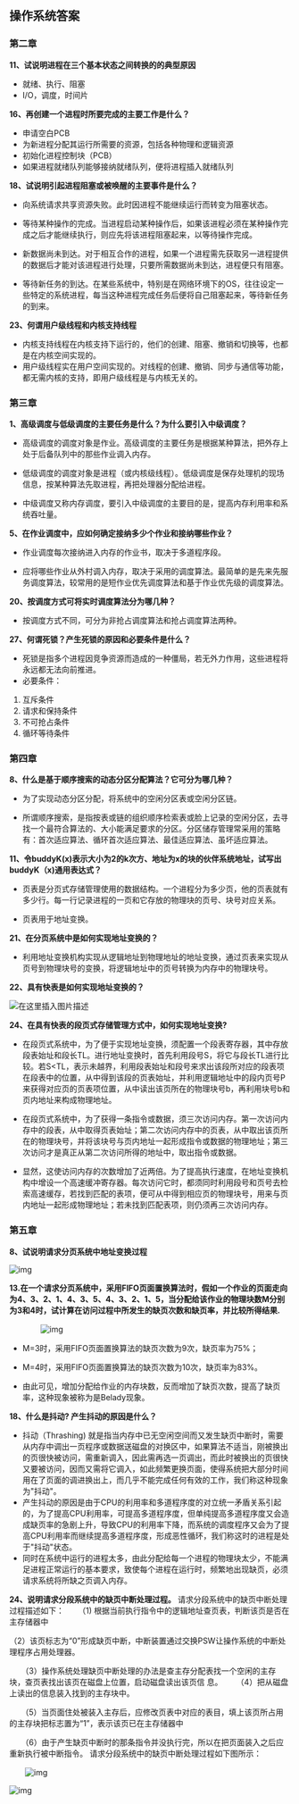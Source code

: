 ## 														**操作系统答案**

### **第二章**

**11、试说明进程在三个基本状态之间转换的的典型原因**

- 就绪、执行、阻塞
- I/O，调度，时间片



**16、再创建一个进程时所要完成的主要工作是什么？**

- 申请空白PCB
- 为新进程分配其运行所需要的资源，包括各种物理和逻辑资源
- 初始化进程控制块（PCB）
- 如果进程就绪队列能够接纳就绪队列，便将进程插入就绪队列



**18、试说明引起进程阻塞或被唤醒的主要事件是什么？**

- 向系统请求共享资源失败。此时因进程不能继续运行而转变为阻塞状态。

- 等待某种操作的完成。当进程启动某种操作后，如果该进程必须在某种操作完成之后才能继续执行，则应先将该进程阻塞起来，以等待操作完成。

- 新数据尚未到达。对于相互合作的进程，如果一个进程需先获取另一进程提供的数据后才能对该进程进行处理，只要所需数据尚未到达，进程便只有阻塞。

- 等待新任务的到达。在某些系统中，特别是在网络环境下的OS，往往设定一些特定的系统进程，每当这种进程完成任务后便将自己阻塞起来，等待新任务的到来。

  

**23、何谓用户级线程和内核支持线程**

- 内核支持线程在内核支持下运行的，他们的创建、阻塞、撤销和切换等，也都是在内核空间实现的。
- 用户级线程实在用户空间实现的。对线程的创建、撤销、同步与通信等功能，都无需内核的支持，即用户级线程是与内核无关的。



### **第三章**

**1、高级调度与低级调度的主要任务是什么？为什么要引入中级调度？**

- 高级调度的调度对象是作业。高级调度的主要任务是根据某种算法，把外存上处于后备队列中的那些作业调入内存。

- 低级调度的调度对象是进程（或内核级线程）。低级调度是保存处理机的现场信息，按某种算法先取进程，再把处理器分配给进程。

- 中级调度又称内存调度，要引入中级调度的主要目的是，提高内存利用率和系统吞吐量。

  

**5、在作业调度中，应如何确定接纳多少个作业和接纳哪些作业？**

- 作业调度每次接纳进入内存的作业书，取决于多道程序段。

- 应将哪些作业从外村调入内存，取决于采用的调度算法。最简单的是先来先服务调度算法，较常用的是短作业优先调度算法和基于作业优先级的调度算法。

  

**20、按调度方式可将实时调度算法分为哪几种？**

- 按调度方式不同，可分为非抢占调度算法和抢占调度算法两种。

  

**27、何谓死锁？产生死锁的原因和必要条件是什么？**

- 死锁是指多个进程因竞争资源而造成的一种僵局，若无外力作用，这些进程将永远都无法向前推进。
- 必要条件：

1. 互斥条件
2. 请求和保持条件
3. 不可抢占条件
4. 循环等待条件



### **第四章**

**8、什么是基于顺序搜索的动态分区分配算法？它可分为哪几种？**

- 为了实现动态分区分配，将系统中的空闲分区表或空闲分区链。

- 所谓顺序搜索，是指按表或链的组织顺序检索表或脸上记录的空闲分区，去寻找一个最符合算法的、大小能满足要求的分区。分区储存管理常采用的策略有：首次适应算法、循环首次适应算法、最佳适应算法、虽坏适应算法。

  

**11、令buddyK(x)表示大小为2的k次方、地址为x的块的伙伴系统地址，试写出buddyK（x)通用表达式？**

- 页表是分页式存储管理使用的数据结构。一个进程分为多少页，他的页表就有多少行。每一行记录进程的一页和它存放的物理块的页号、块号对应关系。

- 页表用于地址变换。

  

**21、在分页系统中是如何实现地址变换的？**

- 利用地址变换机构实现从逻辑地址到物理地址的地址变换，通过页表来实现从页号到物理块号的变换，将逻辑地址中的页号转换为内存中的物理块号。

  

**22、具有快表是如何实现地址变换的？**

![在这里插入图片描述](https://img-blog.csdnimg.cn/20191103153215588.png?x-oss-process=image/watermark,type_ZmFuZ3poZW5naGVpdGk,shadow_10,text_aHR0cHM6Ly9ibG9nLmNzZG4ubmV0L3FxXzQxMzc1MzE4,size_16,color_FFFFFF,t_70)

**24、在具有快表的段页式存储管理方式中，如何实现地址变换?**

- 在段页式系统中，为了便于实现地址变换，须配置一个段表寄存器，其中存放段表始址和段长TL。进行地址变换时，首先利用段号S，将它与段长TL进行比较。若S<TL，表示未越界，利用段表始址和段号来求出该段所对应的段表项在段表中的位置，从中得到该段的页表始址，并利用逻辑地址中的段内页号P来获得对应页的页表项位置，从中读出该页所在的物理块号b，再利用块号b和页内地址来构成物理地址。

- 在段页式系统中，为了获得一条指令或数据，须三次访问内存。第一次访问内存中的段表，从中取得页表始址；第二次访问内存中的页表，从中取出该页所在的物理块号，并将该块号与页内地址一起形成指令或数据的物理地址；第三次访问才是真正从第二次访问所得的地址中，取出指令或数据。

- 显然，这使访问内存的次数增加了近两倍。为了提高执行速度，在地址变换机构中增设一个高速缓冲寄存器。每次访问它时，都须同时利用段号和页号去检索高速缓存，若找到匹配的表项，便可从中得到相应页的物理块号，用来与页内地址一起形成物理地址；若未找到匹配表项，则仍须再三次访问内存。

  

### **第五章**

**8、试说明请求分页系统中地址变换过程**

![img](https://img-blog.csdnimg.cn/20200512105128779.png?x-oss-process=image/watermark,type_ZmFuZ3poZW5naGVpdGk,shadow_10,text_aHR0cHM6Ly9ibG9nLmNzZG4ubmV0L3dlaXhpbl80MTU2MzE2MQ==,size_16,color_FFFFFF,t_70)



**13.在一个请求分页系统中，采用FIFO页面置换算法时，假如一个作业的页面走向为4、3、2、1、4、3、5、4、3、2、1、5，当分配给该作业的物理块数M分别为3和4时，试计算在访问过程中所发生的缺页次数和缺页率，并比较所得结果.**

　　　　![img](https://img2018.cnblogs.com/i-beta/1641874/201911/1641874-20191115094650414-167212614.png)

- M=3时，采用FIFO页面置换算法的缺页次数为9次，缺页率为75%；

- M=4时，采用FIFO页面置换算法的缺页次数为10次，缺页率为83%。

- 由此可见，增加分配给作业的内存块数，反而增加了缺页次数，提高了缺页率，这种现象被称为是Belady现象。

  

**18、什么是抖动? 产生抖动的原因是什么？**

- 抖动（Thrashing) 就是指当内存中已无空闲空间而又发生缺页中断时，需要从内存中调出一页程序或数据送磁盘的对换区中，如果算法不适当，刚被换出的页很快被访问，需重新调入，因此需再选一页调出，而此时被换出的页很快又要被访问，因而又需将它调入，如此频繁更换页面，使得系统把大部分时间用在了页面的调进换出上，而几乎不能完成任何有效的工作，我们称这种现象为"抖动"。 
- 产生抖动的原因是由于CPU的利用率和多道程序度的对立统一矛盾关系引起的，为了提高CPU利用率，可提高多道程序度，但单纯提高多道程序度又会造成缺页率的急剧上升，导致CPU的利用率下降，而系统的调度程序又会为了提高CPU利用率而继续提高多道程序度，形成恶性循环，我们称这时的进程是处于"抖动"状态。
- 同时在系统中运行的进程太多，由此分配给每一个进程的物理块太少，不能满足进程正常运行的基本要求，致使每个进程在运行时，频繁地出现缺页，必须请求系统将所缺之页调入内存。



**24、说明请求分段系统中的缺页中断处理过程。**
请求分段系统中的缺页中断处理过程描述如下：
　　（1)   根据当前执行指令中的逻辑地址查页表，判断该页是否在主存储器中

​		（2）该页标志为“0”形成缺页中断，中断装置通过交换PSW让操作系统的中断处理程序占用处理器。

　　（3）操作系统处理缺页中断处理的办法是查主存分配表找一个空闲的主存块，查页表找出该页在磁盘上位置，启动磁盘读出该页信				 息。
　　（4）把从磁盘上读出的信息装入找到的主存块中。

　　（5）当页面住处被装入主存后，应修改页表中对应的表目，填上该页所占用的主存块把标志置为“1”，表示该页已在主存储器中

　　（6）由于产生缺页中断时的那条指令并没执行完，所以在把页面装入之后应重新执行被中断指令。
				 请求分段系统中的缺页中断处理过程如下图所示：

　　![img](https://img2018.cnblogs.com/i-beta/1641874/201911/1641874-20191115095240458-245680898.png)

![img](https://img2018.cnblogs.com/i-beta/1641874/201911/1641874-20191115095316795-42471557.png)
